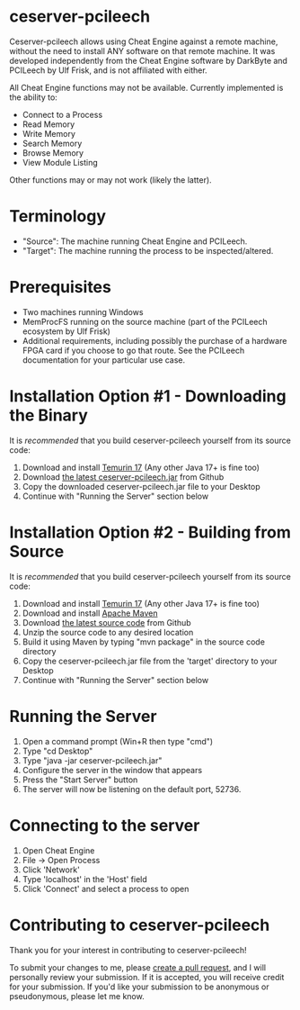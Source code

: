 # ceserver-pcileech

Ceserver-pcileech allows using Cheat Engine against a remote machine, without the need to install ANY software on that
remote machine. It was developed independently from the Cheat Engine software by DarkByte and PCILeech by Ulf Frisk, and
is not affiliated with either.

All Cheat Engine functions may not be available. Currently implemented is the ability to:

* Connect to a Process
* Read Memory
* Write Memory
* Search Memory
* Browse Memory
* View Module Listing

Other functions may or may not work (likely the latter).

# Terminology

* "Source": The machine running Cheat Engine and PCILeech.
* "Target": The machine running the process to be inspected/altered.

# Prerequisites

* Two machines running Windows
* MemProcFS running on the source machine (part of the PCILeech ecosystem by Ulf Frisk)
* Additional requirements, including possibly the purchase of a hardware FPGA card if you choose to go that route. See
  the PCILeech documentation for your particular use case.

# Installation Option #1 - Downloading the Binary

It is *recommended* that you build ceserver-pcileech yourself from its source code:

1. Download and install [Temurin 17](https://adoptium.net/?variant=openjdk17) (Any other Java 17+ is fine too)
2. Download [the latest ceserver-pcileech.jar](https://github.com/isabellaflores/ceserver-pcileech/releases) from Github
3. Copy the downloaded ceserver-pcileech.jar file to your Desktop
4. Continue with "Running the Server" section below

# Installation Option #2 - Building from Source

It is *recommended* that you build ceserver-pcileech yourself from its source code:

1. Download and install [Temurin 17](https://adoptium.net/?variant=openjdk17) (Any other Java 17+ is fine too)
2. Download and install [Apache Maven](https://www.youtube.com/watch?v=--Iv5vBIHjI)
3. Download [the latest source code](https://github.com/isabellaflores/ceserver-pcileech/releases) from Github
4. Unzip the source code to any desired location
5. Build it using Maven by typing "mvn package" in the source code directory
6. Copy the ceserver-pcileech.jar file from the 'target' directory to your Desktop
7. Continue with "Running the Server" section below

# Running the Server

1. Open a command prompt (Win+R then type "cmd")
2. Type "cd Desktop"
3. Type "java -jar ceserver-pcileech.jar"
4. Configure the server in the window that appears
5. Press the "Start Server" button
6. The server will now be listening on the default port, 52736.

# Connecting to the server

1. Open Cheat Engine
2. File -> Open Process
3. Click 'Network'
4. Type 'localhost' in the 'Host' field
5. Click 'Connect' and select a process to open

# Contributing to ceserver-pcileech

Thank you for your interest in contributing to ceserver-pcileech!

To submit your changes to me, please [create a pull request](https://github.com/isabellaflores/ceserver-pcileech/pulls),
and I will personally review your submission. If it is accepted, you will receive credit for your submission. If you'd
like your submission to be anonymous or pseudonymous, please let me know.